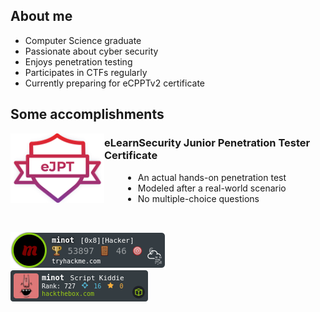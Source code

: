 ## About me
- Computer Science graduate
- Passionate about cyber security
- Enjoys penetration testing
- Participates in CTFs regularly
- Currently preparing for eCPPTv2 certificate

## Some accomplishments

<img align="left" src="https://raw.githubusercontent.com/Minot1/Minot1/master/assets/eJPT.png" alt="eJPT" style="width: 150px; object-fit: contain;" />

<h3>eLearnSecurity Junior Penetration Tester Certificate</h3>

<ul style="margin-left: 180px">
            <li>An actual hands-on penetration test</li>
            <li>Modeled after a real-world scenario</li>
            <li>No multiple-choice questions</li>
        </ul>

<br>

[![Minot](https://raw.githubusercontent.com/Minot1/Minot1/master/assets/tryhackme.png)](https://tryhackme.com/p/minot) &nbsp;&nbsp;&nbsp;&nbsp;&nbsp;&nbsp;&nbsp;&nbsp;&nbsp;&nbsp;&nbsp;&nbsp;
[![Minot](https://raw.githubusercontent.com/Minot1/Minot1/master/assets/hackthebox.png)](https://app.hackthebox.com/profile/469019)


<!--
**Minot1/Minot1** is a ✨ _special_ ✨ repository because its `README.md` (this file) appears on your GitHub profile.

Here are some ideas to get you started:

- 🔭 I’m currently working on ...
- 🌱 I’m currently learning ...
- 👯 I’m looking to collaborate on ...
- 🤔 I’m looking for help with ...
- 💬 Ask me about ...
- 📫 How to reach me: ...
- 😄 Pronouns: ...
- ⚡ Fun fact: ...
-->
